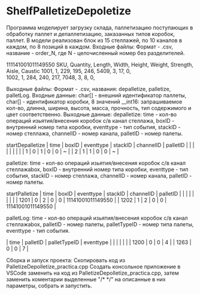 # ShelfPalletizeDepoletize
Программа моделирует загрузку склада, паллетизацию поступающих в обработку паллет и депаллетизацию, заказанных типов коробок, паллет.
В модели реализован блок из 15 стеллажей, по 10 каналов в каждом, по 8 позиций в каждом.
Входные файлы:
Формат - .csv, название - order_N, где N - целочисленный номер без разделителей.

111141001011149550
SKU, Quantity, Length, Width, Height, Weight, Strength, Aisle, Caustic
1001,	1,	229,	195,	246,	5409,	3,	17,	0,	
1002,	1,	284,	240,	217,	7048,	3,	8,	0,	

Выходные файлы:
Формат - .csv, названия: depalletize, palletize, palletLog.
Входные данные: char[] - внешний идентификатор паллеты, char[] - идентификатор коробки, 8 значений __int16: запрашиваемое кол-во, длинна, ширина, высота, масса, прочность, тип содержимого и цвет соответственно.
Выходные данные:
depalletize: time - кол-во операций изьятия/внесения коробок с/в канал стеллажа, boxID - внутренний номер типа коробки, eventtype - тип события, stackID - номер стеллажа, channelID - номер канала, palletID - номер палеты.

startDepalletize
|  time  | boxID | eventtype | stackID | channelID |           palletID           |
|        |       |           |         |           |                              |
|      1 |     0 |         1 |       0 |         0 |                            ~ | 
|      2 |     1 |         1 |       0 |         0 |                            ~ | 

palletize: time - кол-во операций изьятия/внесения коробок с/в канал стеллажаbox, boxID - внутренний номер типа коробки, eventtype - тип события, stackID - номер стеллажа, channelID - номер канала, palletID - номер палеты.

startPalletize
|  time  | boxID | eventtype | stackID | channelID |           palletID           |
|        |       |           |         |           |                              |
|   1201 |     0 |         2 |       0 |         0 |           11141001011149550  | 
|   1202 |     1 |         2 |       0 |         0 |           11141001011149550  | 

palletLog: time - кол-во операций изьятия/внесения коробок с/в канал стеллажаbox, palletID - номер палеты, palletTypeID - номер типа палеты, eventtype - тип события.

| time | palletID | palletTypeID | eventtype |
|      |          |              |           |
| 1200 |        0 |            0 |         4 | 
| 1263 |        0 |            0 |         7 | 


Сборка и запуск проекта:
Скопировать код из PalletizeDepolletize_practica.cpp
Создать консольное приложение в VSCode заменить на код из PalletizeDepolletize_practica.cpp, затем заменить коментарии выделенные "/* */" на описанные в них параметры, собрать и запустить.
